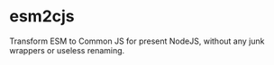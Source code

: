 # esm2cjs
Transform ESM to Common JS for present NodeJS, without any junk wrappers or useless renaming.
